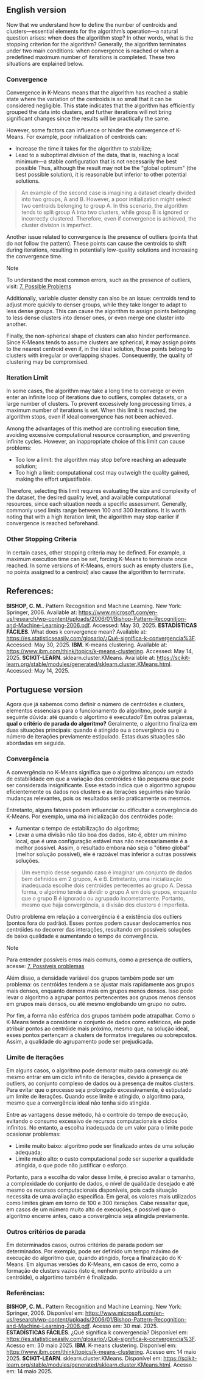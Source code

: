 ## English version

Now that we understand how to define the number of centroids and clusters—essential elements for the algorithm’s operation—a natural question arises: when does the algorithm stop? In other words, what is the stopping criterion for the algorithm? Generally, the algorithm terminates under two main conditions: when convergence is reached or when a predefined maximum number of iterations is completed. These two situations are explained below.

### Convergence

Convergence in K-Means means that the algorithm has reached a stable state where the variation of the centroids is so small that it can be considered negligible. This state indicates that the algorithm has efficiently grouped the data into clusters, and further iterations will not bring significant changes since the results will be practically the same.

However, some factors can influence or hinder the convergence of K-Means. For example, poor initialization of centroids can:

* Increase the time it takes for the algorithm to stabilize;
* Lead to a suboptimal division of the data, that is, reaching a local minimum—a stable configuration that is not necessarily the best possible Thus, although the result may not be the "global optimum" (the best possible solution), it is reasonable but inferior to other potential solutions.

> An example of the second case is imagining a dataset clearly divided into two groups, A and B. However, a poor initialization might select two centroids belonging to group A. In this scenario, the algorithm tends to split group A into two clusters, while group B is ignored or incorrectly clustered. Therefore, even if convergence is achieved, the cluster division is imperfect.

Another issue related to convergence is the presence of outliers (points that do not follow the pattern). These points can cause the centroids to shift during iterations, resulting in potentially low-quality solutions and increasing the convergence time.

> [!NOTE]
> To understand the most common errors, such as the presence of outliers, visit: [7. Possible Problems](https://github.com/mevianna/ISA/tree/k_means/k_means/content/7.possible_problems.md)

Additionally, variable cluster density can also be an issue: centroids tend to adjust more quickly to denser groups, while they take longer to adapt to less dense groups. This can cause the algorithm to assign points belonging to less dense clusters into denser ones, or even merge one cluster into another.

Finally, the non-spherical shape of clusters can also hinder performance. Since K-Means tends to assume clusters are spherical, it may assign points to the nearest centroid even if, in the ideal solution, those points belong to clusters with irregular or overlapping shapes. Consequently, the quality of clustering may be compromised.

### Iteration Limit
In some cases, the algorithm may take a long time to converge or even enter an infinite loop of iterations due to outliers, complex datasets, or a large number of clusters. To prevent excessively long processing times, a maximum number of iterations is set. When this limit is reached, the algorithm stops, even if ideal convergence has not been achieved.

Among the advantages of this method are controlling execution time, avoiding excessive computational resource consumption, and preventing infinite cycles. However, an inappropriate choice of this limit can cause problems:

* Too low a limit: the algorithm may stop before reaching an adequate solution;
* Too high a limit: computational cost may outweigh the quality gained, making the effort unjustifiable.

Therefore, selecting this limit requires evaluating the size and complexity of the dataset, the desired quality level, and available computational resources, since each situation needs a specific assessment. Generally, commonly used limits range between 100 and 300 iterations. It is worth noting that with a high iteration limit, the algorithm may stop earlier if convergence is reached beforehand.

### Other Stopping Criteria
In certain cases, other stopping criteria may be defined. For example, a maximum execution time can be set, forcing K-Means to terminate once reached. In some versions of K-Means, errors such as empty clusters (i.e., no points assigned to a centroid) also cause the algorithm to terminate.

## References:
**BISHOP, C. M.**. Pattern Recognition and Machine Learning. New York: Springer, 2006. Available at: <https://www.microsoft.com/en-us/research/wp-content/uploads/2006/01/Bishop-Pattern-Recognition-and-Machine-Learning-2006.pdf>. Accessed: May 30, 2025.
**ESTADÍSTICAS FÁCILES**. What does k convergence mean? Available at: <https://es.statisticseasily.com/glosario/¿Qué-significa-k-convergencia%3F>. Accessed: May 30, 2025.
**IBM.** K-means clustering. Available at: <https://www.ibm.com/think/topics/k-means-clustering>. Accessed: May 14, 2025.
**SCIKIT-LEARN**. sklearn.cluster.KMeans. Available at: <https://scikit-learn.org/stable/modules/generated/sklearn.cluster.KMeans.html>. Accessed: May 14, 2025.

## Portuguese version

Agora que já sabemos como definir o número de centróides e clusters, elementos essenciais para o funcionamento do algoritmo, pode surgir a seguinte dúvida: até quando o algortimo é executado? Em outras palavras, **qual o critério de parada do algoritmo?** Geralmente, o algoritmo finaliza em duas situações principais: quando é atingido ou a convergência ou o número de iterações previamente estipulado. Estas duas situações são abordadas em seguida.

### Convergência

A convergência no K-Means significa que o algoritmo alcançou um estado de estabilidade em que a variação dos centróides é tão pequena que pode ser considerada insignificante. Esse estado indica que o algoritmo agrupou eficientemente os dados nos clusters e as iterações seguintes não trarão mudanças relevantes, pois os resultados serão praticamente os mesmos.

Entretanto, alguns fatores podem influenciar ou dificultar a convergência do K-Means. Por exemplo, uma má inicialização dos centróides pode:

* Aumentar o tempo de estabilização do algoritmo;
* Levar a uma divisão não tão boa dos dados, isto é, obter um minímo local, que é uma configuração estável mas não necessariamente é a melhor possível. Assim, o resultado embora não seja o "ótimo global" (melhor solução possível), ele é razoável mas inferior a outras possíveis soluções.

> Um exemplo desse segundo caso é imaginar um conjunto de dados bem definidos em 2 grupos, A e B. Entretanto, uma inicialização inadequada escolhe dois centróides pertecentes ao grupo A. Dessa forma, o algorimo tende a dividir o grupo A em dois grupos, enquanto que o grupo B é ignorado ou agrupado incorretamente. Portanto, mesmo que haja convergência, a divisão dos clusters é imperfeita.

Outro problema em relação a convergência é a existência dos outliers (pontos fora do padrão). Esses pontos podem causar deslocamentos nos centróides no decorrer das interações, resultando em possíveis soluções de baixa qualidade e aumentando o tempo de convergência.

> [!NOTE]
> Para entender possíveis erros mais comuns, como a presença de outliers, acesse: [7. Possiveis problemas](https://github.com/mevianna/ISA/tree/k_means/k_means/content/7.possible_problems.md)

Além disso, a densidade variável dos grupos também pode ser um problema: os centróides tendem a se ajustar mais rapidamente aos grupos mais densos, enquanto demora mais em grupos menos densos. Isso pode levar o algoritmo a agrupar pontos pertencentes aos grupos menos densos em grupos mais densos, ou até mesmo englobando um grupo no outro.

Por fim, a forma não esférica dos grupos também pode atrapalhar. Como o K-Means tende a considerar o conjunto de dados como esféricos, ele pode atribuir pontos ao centróide mais próximo, mesmo que, na solução ideal, esses pontos pertençam a clusters de formatos irregulares ou sobrepostos. Assim, a qualidade do agrupamento pode ser prejudicada.

### Limite de iterações

Em alguns casos, o algoritmo pode demorar muito para convergir ou até mesmo entrar em um ciclo infinito de iterações, devido à presença de outliers, ao conjunto complexo de dados ou à presença de muitos clusters. Para evitar que o processo seja prolongado excessivamente, é estipulado um limite de iterações. Quando esse limite é atingido, o algoritmo para, mesmo que a convergência ideal não tenha sido atingida.

Entre as vantagens desse método, há o controle do tempo de execução, evitando o consumo excessivo de recursos computacionais e ciclos infinitos. No entanto, a escolha inadequada de um valor para o limite pode ocasionar problemas:

* Limite muito baixo: algoritmo pode ser finalizado antes de uma solução adequada;
* Limite muito alto: o custo computacional pode ser superior a qualidade atingida, o que pode não justificar o esforço.

Portanto, para a escolha do valor desse limite, é preciso avaliar o tamanho, a complexidade do conjunto de dados, o nível de qualidade desejado e até mesmo os recursos computacionais disponíveis, pois cada situação necessita de uma avaliação específica. Em geral, os valores mais utilizados como limites giram em torno de 100 e 300 iterações. Cabe ressaltar que, em casos de um número muito alto de execuções, é possível que o algoritmo encerre antes, caso a convergência seja atingida previamente.

### Outros critérios de parada

Em determinados casos, outros critérios de parada podem ser determinados. Por exemplo, pode ser definido um tempo máximo de execução do algoritmo que, quando atingido, força a finalização do K-Means. Em algumas versões do K-Means, em casos de erro, como a formação de clusters vazios (isto é, nenhum ponto atribuído a um centróide), o algortimo também é finalizado.

### Referências:
**BISHOP, C. M.**. Pattern Recognition and Machine Learning. New York: Springer, 2006. Disponível em: <https://www.microsoft.com/en-us/research/wp-content/uploads/2006/01/Bishop-Pattern-Recognition-and-Machine-Learning-2006.pdf>. Acesso em: 30 mai. 2025.
**ESTADÍSTICAS FÁCILES**. ¿Qué significa k convergencia? Disponível em: <https://es.statisticseasily.com/glosario/¿Qué-significa-k-convergencia%3F>. Acesso em: 30 maio 2025.
**IBM**. K-means clustering. Disponível em: <https://www.ibm.com/think/topics/k-means-clustering>. Acesso em: 14 maio 2025.
**SCIKIT-LEARN**. sklearn.cluster.KMeans. Disponível em: <https://scikit-learn.org/stable/modules/generated/sklearn.cluster.KMeans.html>. Acesso em: 14 maio 2025.